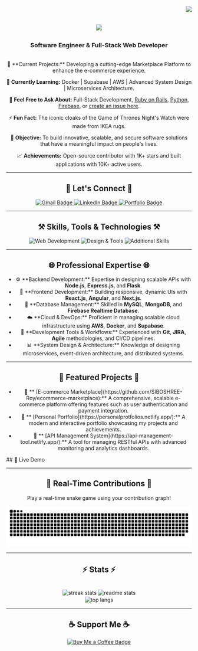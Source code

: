 <img align="right" src="https://visitor-badge.laobi.icu/badge?page_id=SIBOSHREE-Roy.SIBOSHREE-Roy" />

<h1 align="center">
    <img src="https://readme-typing-svg.herokuapp.com/?font=Righteous&size=35&center=true&vCenter=true&width=500&height=70&duration=4000&lines=Hi+There!+👋;+I'm+SHIBOSHREE+Roy!;" />
</h1>

<h3 align="center">Software Engineer & Full-Stack Web Developer </h3>

<br/>

<div align="center">
 🔭 **Current Projects:** Developing a cutting-edge Marketplace Platform to enhance the e-commerce experience.

 🌱 **Currently Learning:** Docker | Supabase | AWS | Advanced System Design | Microservices Architecture.

 💬 **Feel Free to Ask About:** Full-Stack Development, [Ruby on Rails](https://rubyonrails.org/), [Python](https://www.python.org/), [Firebase](https://firebase.google.com/), or [create an issue here](https://github.com/SIBOSHREE-Roy/SIBOSHREE-Roy/issues).

 ⚡ **Fun Fact:** The iconic cloaks of the Game of Thrones Night's Watch were made from IKEA rugs.

 🎯 **Objective:** To build innovative, scalable, and secure software solutions that have a meaningful impact on people's lives.

 📈 **Achievements:** Open-source contributor with 1K+ stars and built applications with 10K+ active users.
</div>

---

<h2 align="center">💌 Let's Connect 💌</h2>
<div align="center">
  <a href="mailto:siboshreeroy169@gmail.com">
    <img src="https://img.shields.io/badge/Gmail-333333?style=for-the-badge&logo=gmail&logoColor=red" alt="Gmail Badge" />
  </a>
  <a href="https://linkedin.com/in/siboshreeroy" target="_blank">
    <img src="https://img.shields.io/badge/LinkedIn-0077B5?style=for-the-badge&logo=linkedin&logoColor=white" alt="LinkedIn Badge" />
  </a>
  <a href="https://personalprotfolios.netlify.app/" target="_blank">
     <img src="https://img.shields.io/badge/Portfolio-FF5722?style=for-the-badge&logo=google-chrome&logoColor=white" alt="Portfolio Badge" />
  </a>
</div>

---

<h2 align="center">⚒️ Skills, Tools & Technologies ⚒️</h2>
<div align="center">
    <img src="https://skillicons.dev/icons?i=html,css,js,ts,react,nextjs,angular,nodejs,express,mongodb,mysql,flask,dotnet,ruby,rails" alt="Web Development" />
    <img src="https://skillicons.dev/icons?i=bootstrap,tailwind,mui,figma,vscode,git,github,firebase,aws,docker,java,python,c,cpp,solidity" alt="Design & Tools" />
    <img src="https://skillicons.dev/icons?i=go,rust,php,swift,kotlin,postgres,redis,linux,haml,sass" alt="Additional Skills" />
</div>


---

<h2 align="center">🌐 Professional Expertise 🌐</h2>
<div align="center">
<ul>
  <li>⚙️ **Backend Development:** Expertise in designing scalable APIs with <strong>Node.js</strong>, <strong>Express.js</strong>, and <strong>Flask</strong>.</li>
  <li>🎨 **Frontend Development:** Building responsive, dynamic UIs with <strong>React.js</strong>, <strong>Angular</strong>, and <strong>Next.js</strong>.</li>
  <li>💾 **Database Management:** Skilled in <strong>MySQL</strong>, <strong>MongoDB</strong>, and <strong>Firebase Realtime Database</strong>.</li>
  <li>☁️ **Cloud & DevOps:** Proficient in managing scalable cloud infrastructure using <strong>AWS</strong>, <strong>Docker</strong>, and <strong>Supabase</strong>.</li>
  <li>🔧 **Development Tools & Workflows:** Experienced with <strong>Git</strong>, <strong>JIRA</strong>, <strong>Agile</strong> methodologies, and CI/CD pipelines.</li>
  <li>📊 **System Design & Architecture:** Knowledge of designing microservices, event-driven architecture, and distributed systems.</li>
</ul>
</div>

---

<h2 align="center">📂 Featured Projects 📂</h2>
<div align="center">
<ul>
  <li>💼 ** [E-commerce Marketplace](https://github.com/SIBOSHREE-Roy/ecommerce-marketplace):** A comprehensive, scalable e-commerce platform offering features such as user authentication and payment integration.</li>
  <li>🌟 ** [Personal Portfolio](https://personalprotfolios.netlify.app/):** A modern and interactive portfolio showcasing my projects and achievements.</li>
  <li>🔗 ** [API Management System](https://api-management-tool.netlify.app/):** A tool for managing RESTful APIs with advanced monitoring and analytics dashboards.</li>
</ul>
</div>
## 🎯 Live Demo


---

<h2 align="center">🐍 Real-Time Contributions 🐍</h2>
<div align="center">
    <p>Play a real-time snake game using your contribution graph!</p>
    <a href="https://github.com/Platane/snk">
        <img src="https://raw.githubusercontent.com/Platane/snk/output/github-contribution-grid-snake.svg" alt="Contribution Snake Game" />
    </a>
</div>

---

<h2 align="center">⚡ Stats ⚡</h2>
<br>
<div align=center>
  <img width=390 src="https://github-readme-streak-stats-salesp07.vercel.app/?user=salesp07&count_private=true&theme=react&border_radius=10" alt="streak stats"/>
  <img width=390 src="https://github-readme-stats-salesp07.vercel.app/api?username=Shiboshreeroy&count_private=true&show_icons=true&theme=react&rank_icon=github&border_radius=10" alt="readme stats" />

  <br/>
  <img width=325 align="center" src="https://github-readme-stats-salesp07.vercel.app/api/top-langs/?username=salesp07&hide=HTML&langs_count=8&layout=compact&theme=react&border_radius=10&size_weight=0.5&count_weight=0.5&exclude_repo=github-readme-stats" alt="top langs" />
</div>


---

<h2 align="center">☕ Support Me ☕</h2>
<div align="center">
  <a href="https://ko-fi.com/V7V4RAK9C" target="_blank">
    <img src="https://img.shields.io/badge/Buy%20Me%20a%20Coffee-FCC624?style=for-the-badge&logo=buymeacoffee&logoColor=black" alt="Buy Me a Coffee Badge" />
  </a>
</div>
